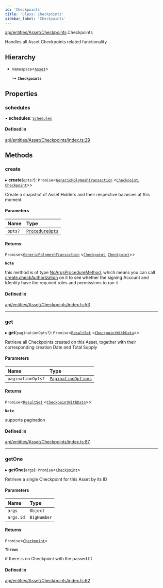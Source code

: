 ```yaml
---
id: 'Checkpoints'
title: 'Class: Checkpoints'
sidebar_label: 'Checkpoints'
---
```


[api/entities/Asset/Checkpoints](../../../../../modules/API/Entities/Asset/Checkpoints/Checkpoints.md).Checkpoints

Handles all Asset Checkpoints related functionality

## Hierarchy

- `Namespace`\<[`Asset`](../Asset.md)\>

  ↳ **`Checkpoints`**

## Properties

### schedules

• **schedules**: [`Schedules`](Schedules/Schedules.md)

#### Defined in

[api/entities/Asset/Checkpoints/index.ts:29](https://github.com/PolymeshAssociation/polymesh-sdk/blob/95e180d28/src/api/entities/Asset/Checkpoints/index.ts#L29)

## Methods

### create

▸ **create**(`opts?`): `Promise`\<[`GenericPolymeshTransaction`](../../../../../modules/Types/Types.md#genericpolymeshtransaction) \<[`Checkpoint`](../../Checkpoint/Checkpoint.md), [`Checkpoint`](../../Checkpoint/Checkpoint.md)\>\>

Create a snapshot of Asset Holders and their respective balances at this moment

#### Parameters

| Name    | Type                                                                              |
| :------ | :-------------------------------------------------------------------------------- |
| `opts?` | [`ProcedureOpts`](../../../../../interfaces/Types/ProcedureOpts/ProcedureOpts.md) |

#### Returns

`Promise`\<[`GenericPolymeshTransaction`](../../../../../modules/Types/Types.md#genericpolymeshtransaction) \<[`Checkpoint`](../../Checkpoint/Checkpoint.md), [`Checkpoint`](../../Checkpoint/Checkpoint.md)\>\>

**`Note`**

this method is of type [NoArgsProcedureMethod](../../../../../interfaces/Types/NoArgsProcedureMethod/NoArgsProcedureMethod.md), which means you can call [create.checkAuthorization](../../../../../interfaces/Types/NoArgsProcedureMethod/NoArgsProcedureMethod.md#checkauthorization)
on it to see whether the signing Account and Identity have the required roles and permissions to run it

#### Defined in

[api/entities/Asset/Checkpoints/index.ts:53](https://github.com/PolymeshAssociation/polymesh-sdk/blob/95e180d28/src/api/entities/Asset/Checkpoints/index.ts#L53)

---

### get

▸ **get**(`paginationOpts?`): `Promise`\<[`ResultSet`](../../../../../interfaces/Types/ResultSet/ResultSet.md) \<[`CheckpointWithData`](../../../../../interfaces/Types/CheckpointWithData/CheckpointWithData.md)\>\>

Retrieve all Checkpoints created on this Asset, together with their corresponding creation Date and Total Supply

#### Parameters

| Name              | Type                                                                                          |
| :---------------- | :-------------------------------------------------------------------------------------------- |
| `paginationOpts?` | [`PaginationOptions`](../../../../../interfaces/Types/PaginationOptions/PaginationOptions.md) |

#### Returns

`Promise`\<[`ResultSet`](../../../../../interfaces/Types/ResultSet/ResultSet.md) \<[`CheckpointWithData`](../../../../../interfaces/Types/CheckpointWithData/CheckpointWithData.md)\>\>

**`Note`**

supports pagination

#### Defined in

[api/entities/Asset/Checkpoints/index.ts:87](https://github.com/PolymeshAssociation/polymesh-sdk/blob/95e180d28/src/api/entities/Asset/Checkpoints/index.ts#L87)

---

### getOne

▸ **getOne**(`args`): `Promise`\<[`Checkpoint`](../../Checkpoint/Checkpoint.md)\>

Retrieve a single Checkpoint for this Asset by its ID

#### Parameters

| Name      | Type        |
| :-------- | :---------- |
| `args`    | `Object`    |
| `args.id` | `BigNumber` |

#### Returns

`Promise`\<[`Checkpoint`](../../Checkpoint/Checkpoint.md)\>

**`Throws`**

if there is no Checkpoint with the passed ID

#### Defined in

[api/entities/Asset/Checkpoints/index.ts:62](https://github.com/PolymeshAssociation/polymesh-sdk/blob/95e180d28/src/api/entities/Asset/Checkpoints/index.ts#L62)
